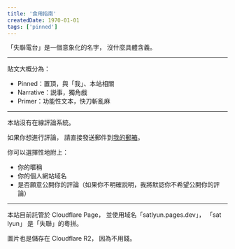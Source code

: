 ```yaml
---
title: '食用指南'
createdDate: 1970-01-01
tags: ['pinned']
---
```


「失聯電台」是一個意象化的名字，
沒什麼具體含義。

---

貼文大概分為：

- Pinned：置頂，與「我」、本站相關
- Narrative：説事，獨角戲
- Primer：功能性文本，快刀斬亂麻

---

本站沒有在線評論系統。

如果你想進行評論，
請直接發送郵件到[我的郵箱](mailto:rileycki3333@gmail.com)。

你可以選擇性地附上：

- 你的暱稱
- 你的個人網站域名
- 是否願意公開你的評論（如果你不明確説明，我將默認你不希望公開你的評論）

---

本站目前託管於 Cloudflare Page，
並使用域名「satlyun.pages.dev」，
「sat lyun」 是「失聯」的粵拼。

圖片也是儲存在 Cloudflare R2，
因為不用錢。
